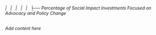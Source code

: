 ###### |   |   |   |   |   ├── Percentage of Social Impact Investments Focused on Advocacy and Policy Change

*Add content here*